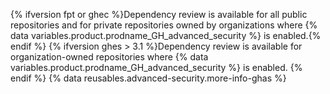 {% ifversion fpt or ghec %}Dependency review is available for all public repositories and for private repositories owned by organizations where {% data variables.product.prodname_GH_advanced_security %} is enabled.{% endif %}
{% ifversion ghes > 3.1 %}Dependency review is available for organization-owned repositories where {% data variables.product.prodname_GH_advanced_security %} is enabled.
{% endif %} {% data reusables.advanced-security.more-info-ghas %}
